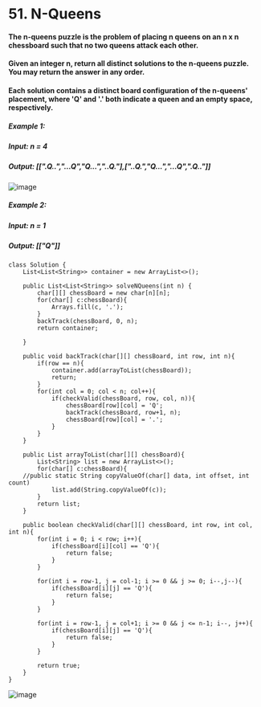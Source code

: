 # 51. N-Queens

#### The n-queens puzzle is the problem of placing n queens on an n x n chessboard such that no two queens attack each other.
#### Given an integer n, return all distinct solutions to the n-queens puzzle. You may return the answer in any order.
#### Each solution contains a distinct board configuration of the n-queens' placement, where 'Q' and '.' both indicate a queen and an empty space, respectively.

##### Example 1:
#####    Input: n = 4
#####    Output: [[".Q..","...Q","Q...","..Q."],["..Q.","Q...","...Q",".Q.."]]
![image](https://user-images.githubusercontent.com/97871497/196331399-2dd9cab0-dd2a-4850-93c9-529f836c762d.png)

##### Example 2: 
#####    Input: n = 1
#####    Output: [["Q"]]


```
class Solution {
    List<List<String>> container = new ArrayList<>();

    public List<List<String>> solveNQueens(int n) {
        char[][] chessBoard = new char[n][n];
        for(char[] c:chessBoard){
            Arrays.fill(c, '.');
        }
        backTrack(chessBoard, 0, n);
        return container;

    }

    public void backTrack(char[][] chessBoard, int row, int n){
        if(row == n){
            container.add(arrayToList(chessBoard));
            return;
        }
        for(int col = 0; col < n; col++){
            if(checkValid(chessBoard, row, col, n)){
                chessBoard[row][col] = 'Q';
                backTrack(chessBoard, row+1, n);
                chessBoard[row][col] = '.';
            }
        }
    }

    public List arrayToList(char[][] chessBoard){
        List<String> list = new ArrayList<>();
        for(char[] c:chessBoard){
    //public static String copyValueOf(char[] data, int offset, int count)
            list.add(String.copyValueOf(c));
        }
        return list;
    }

    public boolean checkValid(char[][] chessBoard, int row, int col, int n){
        for(int i = 0; i < row; i++){
            if(chessBoard[i][col] == 'Q'){
                return false;
            }
        }

        for(int i = row-1, j = col-1; i >= 0 && j >= 0; i--,j--){
            if(chessBoard[i][j] == 'Q'){
                return false;
            }
        }

        for(int i = row-1, j = col+1; i >= 0 && j <= n-1; i--, j++){
            if(chessBoard[i][j] == 'Q'){
                return false;
            }
        }

        return true;
    }
}
```

![image](https://user-images.githubusercontent.com/97871497/196331510-81ef8c5c-bbd6-4f22-9544-36635e772c3b.png)
